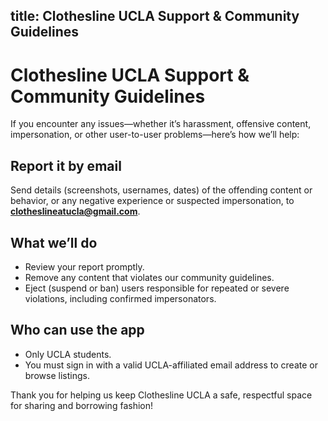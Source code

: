 title: Clothesline UCLA Support & Community Guidelines
--

# Clothesline UCLA Support & Community Guidelines

If you encounter any issues—whether it’s harassment, offensive content, impersonation, or other user-to-user problems—here’s how we’ll help:

## Report it by email  
Send details (screenshots, usernames, dates) of the offending content or behavior, or any negative experience or suspected impersonation, to **clotheslineatucla@gmail.com**.

## What we’ll do  
- Review your report promptly.  
- Remove any content that violates our community guidelines.  
- Eject (suspend or ban) users responsible for repeated or severe violations, including confirmed impersonators.

## Who can use the app  
- Only UCLA students.  
- You must sign in with a valid UCLA-affiliated email address to create or browse listings.

Thank you for helping us keep Clothesline UCLA a safe, respectful space for sharing and borrowing fashion!  


